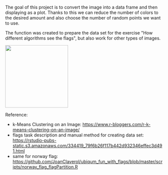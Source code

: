 The goal of this project is to convert the image into a data frame and then displaying as a plot. Thanks to this we can reduce the number of colors to the desired amount and also choose the number of random points we want to use.  

The function was created to prepare the data set for the exercise "How different algorithms see the flags", but also work for other types of images.

<img src="https://github.com/jachuR/image-to-plot/blob/master/Samples/starry_night.jpeg" width="200">

Reference:
- k-Means Clustering on an Image:
  https://www.r-bloggers.com/r-k-means-clustering-on-an-image/
- flags task description and manual method for creating data set:
  https://rstudio-pubs-static.s3.amazonaws.com/334419_79f6b26f117b442d932346effec3d491.html
- same for norway flag:
  https://github.com/JoanClaverol/ubiqum_fun_with_flags/blob/master/scripts/norway_flag_flagPartition.R

